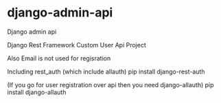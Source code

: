 # django-admin-api
Django admin api


Django Rest Framework Custom User Api Project

Also Email is not used for regisration

Including rest_auth (which include allauth)
pip install django-rest-auth

(If you go for user registration over api then you need django-allauth)
pip install django-allauth

